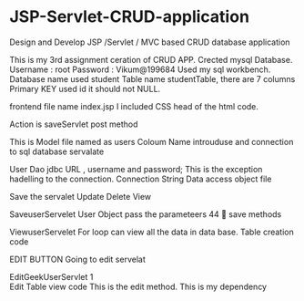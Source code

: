 # JSP-Servlet-CRUD-application
Design and Develop JSP /Servlet / MVC based  CRUD database application


This is my 3rd assignment ceration of CRUD APP.
Crected  mysql Database. Username : root   Password : Vikum@199684
Used my sql workbench. Database name used student Table name studentTable, there are 7 columns Primary KEY used id it should not NULL.

frontend file name index.jsp 
I included CSS head of the html code. 


Action is saveServlet  post method

This is Model file named as users 
Coloum Name introuduse and connection to sql database servalate 

User Dao
 jdbc URL , username and password;
This is the exception hadelling to the connection.
Connection String
Data access object file 

Save the servalet
Update
Delete
View 

SaveuserServelet 
User Object pass the parameteers
44  save methods 




ViewuserServelet 
For  loop can view all the data in data base. Table creation code

EDIT BUTTON 
Going to edit servelat 

EditGeekUserServlet  1  
Edit Table view code 
This is the edit method.
This is my dependency







